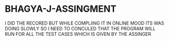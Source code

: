 # BHAGYA-J-ASSINGMENT

I DID THE RECORED BUT WHILE COMPLIING IT IN ONLINE MOOD ITS WAS DOING SLOWLY SO I NEED TO CONCULED THAT THE PROGRAM WILL RUN FOR ALL THE TEST CASES WHICH IS GIVEN BY THE ASSINGER
